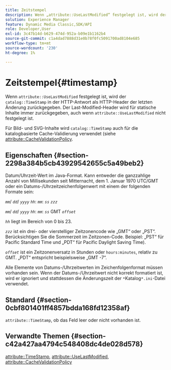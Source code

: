 ```yaml
---
title: Zeitstempel
description: Wenn „attribute::UseLastModified“ festgelegt ist, wird der Wert „catalog::TimeStamp“ in der HTTP-Antwort als HTTP-Header „Last-Modified“ zurückgegeben. Der Header „Last-Modified“ wird für statische Inhalte immer zurückgegeben, auch wenn „attribute::UseLastModified“ nicht festgelegt ist.
solution: Experience Manager
feature: Dynamic Media Classic,SDK/API
role: Developer,User
exl-id: 3c47b14d-b629-474d-952a-b09e1b1162b4
source-git-commit: c1a4dad7888d31e0b78f0fc5091700ad8104e685
workflow-type: tm+mt
source-wordcount: '230'
ht-degree: 1%

---
```


# Zeitstempel{#timestamp}

Wenn `attribute::UseLastModified` festgelegt ist, wird der `catalog::TimeStamp` in der HTTP-Antwort als HTTP-Header der letzten Änderung zurückgegeben. Der Last-Modified-Header wird für statische Inhalte immer zurückgegeben, auch wenn `attribute::UseLastModified` nicht festgelegt ist.

Für Bild- und SVG-Inhalte wird `catalog::TimeStamp` auch für die katalogbasierte Cache-Validierung verwendet (siehe [attribute::CacheValidationPolicy](/help/aem-is-ir-api/is-api/image-catalog/image-serving-api-ref/c-image-catalog-reference/c-attributes-reference/r-cachevalidationpolicy.md).

## Eigenschaften {#section-2298a384b5cb43929542655c5a49beb2}

Datum/Uhrzeit-Wert im Java-Format. Kann entweder die ganzzahlige Anzahl von Millisekunden seit Mitternacht, dem 1. Januar 1970 UTC/GMT oder ein Datums-/Uhrzeitzeichenfolgenwert mit einem der folgenden Formate sein:

*`mm`*/ *`dd`*/ *`yyyy`* *`hh`*: *`mm`*: *`ss`* *`zzz`*

*`mm`*/ *`dd`*/ *`yyyy`* *`hh`*: *`mm`*: *`ss`* GMT *`offset`*

*`hh`* liegt im Bereich von 0 bis 23.

*`zzz`* ist ein drei- oder vierstelliger Zeitzonencode wie „GMT“ oder „PST“. Berücksichtigen Sie die Sommerzeit im Zeitzonen-Code. Beispiel: „PST“ für Pacific Standard Time und „PDT“ für Pacific Daylight Saving Time).

*`offset`* ist ein Zeitzonenversatz in Stunden oder `hours:minutes`, relativ zu GMT. „PDT“ entspricht beispielsweise „GMT -7“.

Alle Elemente von Datums-/Uhrzeitwerten im Zeichenfolgenformat müssen vorhanden sein. Wenn der Datums-/Uhrzeitwert nicht korrekt formatiert ist, wird er ignoriert und stattdessen die Änderungszeit der `*`Katalog`*.ini`-Datei verwendet.

## Standard {#section-0cbf801401ff4857bdda168fd12358af}

`attribute::TimeStamp`, ob das Feld leer oder nicht vorhanden ist.

## Verwandte Themen {#section-c42a427aa4794c548408dc4de028d578}

[attribute::TimeStamp](../../../../../../is-api/image-catalog/image-serving-api-ref/c-image-catalog-reference/c-attributes-reference/r-timestamp.md#reference-4213c599a64942ee8cb9d80696b08296), [attribute::UseLastModified](../../../../../../is-api/image-catalog/image-serving-api-ref/c-image-catalog-reference/c-attributes-reference/r-uselastmodified.md#reference-73ecc421e6864a38aec5a4775f06b8e8), [attribute::CacheValidationPolicy](../../../../../../is-api/image-catalog/image-serving-api-ref/c-image-catalog-reference/c-attributes-reference/r-cachevalidationpolicy.md#reference-e55e52fd749041718a9af69fa2027b57)
